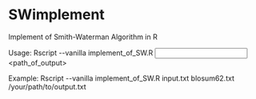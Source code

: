 # SWimplement

Implement of Smith-Waterman Algorithm in R

Usage: Rscript --vanilla implement_of_SW.R <input file> <score file> <path_of_output>
  
Example: Rscript --vanilla implement_of_SW.R input.txt blosum62.txt /your/path/to/output.txt
